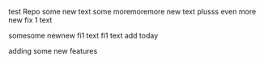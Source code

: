 test Repo
some new text
some moremoremore new text
plusss even more
new fix 1 text

somesome newnew fi1 text
fi1 text add today

adding some new features
